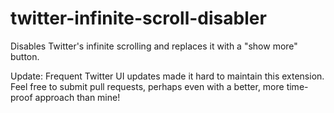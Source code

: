# twitter-infinite-scroll-disabler

Disables Twitter's infinite scrolling and replaces it with a "show more" button.

Update: Frequent Twitter UI updates made it hard to maintain this extension. Feel free to submit pull requests, perhaps even with a better, more time-proof approach than mine!
